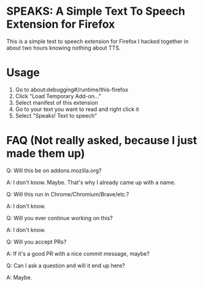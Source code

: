 # SPEAKS: A Simple Text To Speech Extension for Firefox

This is a simple text to speech extension for Firefox I hacked together
in about two hours knowing nothing about TTS.

# Usage

1. Go to about:debugging#/runtime/this-firefox
2. Click "Load Temporary Add-on..."
3. Select manifest of this extension
4. Go to your text you want to read and right click it
5. Select "Speaks! Text to speech"

# FAQ (Not really asked, because I just made them up)
Q: Will this be on addons.mozilla.org?

A: I don't know. Maybe. That's why I already came up with a name.


Q: Will this run in Chrome/Chromium/Brave/etc.?

A: I don't know.


Q: Will you ever continue working on this?

A: I don't know.


Q: Will you accept PRs?

A: If it's a good PR with a nice commit message, maybe?


Q: Can I ask a question and will it end up here?

A: Maybe.